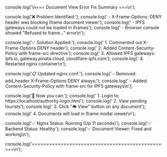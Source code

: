 console.log('\n=== Document View Error Fix Summary ===\n');

console.log('❌ Problem Identified:');
console.log('   - X-Frame-Options: DENY header was blocking iframe document viewer');
console.log('   - IPFS gateways could not be loaded in iframes');
console.log('   - Browser console showed "Refused to frame..." error\n');

console.log('✅ Solution Applied:');
console.log('   1. Commented out X-Frame-Options DENY header');
console.log('   2. Added Content-Security-Policy with frame-src directive');
console.log('   3. Allowed IPFS gateways: ipfs.io, gateway.pinata.cloud, cloudflare-ipfs.com');
console.log('   4. Restarted nginx container\n');

console.log('📋 Updated nginx.conf:');
console.log('   - Removed: add_header X-Frame-Options DENY always;');
console.log('   - Added: Content-Security-Policy with frame-src for IPFS gateways\n');

console.log('🎯 Now you can:');
console.log('   1. Login to: https://localhost/authority-login.html');
console.log('   2. View pending tourists');
console.log('   3. Click "👁️ View" button on any document');
console.log('   4. Documents will load in iframe modal viewer\n');

console.log('✅ Nginx Status: Running (Up 11 seconds)');
console.log('✅ Backend Status: Healthy');
console.log('✅ Document Viewer: Fixed and working\n');

console.log('================================================\n');
